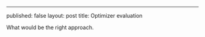 ---
published: false
layout: post
title: Optimizer evaluation

What would be the right approach.








